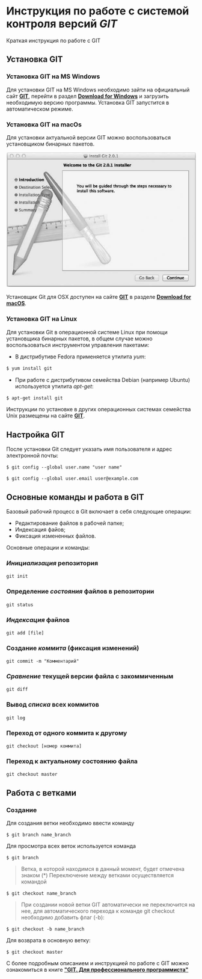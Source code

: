 # Инструкция по работе с системой контроля версий ***GIT***

Краткая инструкция по работе с GIT

Установка GIT
-------------

### Установка GIT на MS Windows
Для установки GIT на MS Windows необходимо зайти на официальный сайт 
[**GIT**](https://git-scm.com/ "Сайт GIT"), перейти в раздел [**Download for Windows**](https://git-scm.com/download/win/ "Установка GIT для Windows") и загрузить необходимую версию программы. Установка GIT запустится в автоматическом режиме.

### Установка GIT на macOs

Для установки актуальной версии GIT можно воспользоваться установщиком
бинарных пакетов.

![Установщик бинарных пакетов macOs](/Install-Git.png) 

Установщик Git для OSX доступен на сайте [**GIT**](https://git-scm.com/ "Сайт GIT") в разделе [**Download for macOS**](https://git-scm.com/download/win/ "Установка GIT для macOs").

### Установка GIT на Linux

Для установки Git в операционной системе Linux при помощи установщика бинарных пакетов, в общем случае можно воспользоваться инструментом
управления пакетами:
 * В дистрибутиве Fedora применяется утилита *yum*:
```sh
$ yum install git 
```

* При работе с дистрибутивом семейства Debian (например Ubuntu) используется утилита *apt-get*:
``` sh
$ apt-get install git
```
Инструкции по установке в других операционных системах семейства Unix размещены на сайте [**GIT**](https://git-scm.com/ "Сайт GIT").

## Настройка GIT

После установки Git следует указать имя пользователя и адрес электронной почты:
```
$ git config --global user.name "user name"
```
```
$ git config --global user.email user@example.com
```

## Основные команды и работа в GIT

Базовый рабочий процесс в Git включает в себя следующие операции:
* Редактирование файлов в рабочей папке;
* Индексация файов;
* Фиксация измененных файлов.

Основные операции и команды:

### ***Инициализация*** репозитория
``` 
git init
```
### Определение *состояния* файлов в репозитории 
``` 
git status
```
### ***Индексация*** файлов
``` 
git add [file]
```
### Создание ***коммита*** (фиксация изменений)
``` 
git commit -m "Комментарий"
```
### ***Сравнение*** текущей версии файла с закоммиченным
``` 
git diff
```
### Вывод ***списка*** всех коммитов
``` 
git log
```
### Переход от одного коммита к другому
``` 
git checkout [номер коммита]
```
### Переход к актуальному состоянию файла
``` 
git checkout master
```

## Работа с ветками

### Создание

Для создания ветки необходимо ввести команду
```
$ git branch name_branch
```
Для просмотра всех веток используется команда
```
$ git branch
```
>Ветка, в которой находимся в данный момент, будет отмечена знаком (*)
Переключение между ветками осуществляется командой
```
$ git checkout name_branch
```
>При создании новой ветки GIT автоматически не переключится на нее, для автоматического перехода к команде git checkout необходимо добавить флаг (-b):
```
$ git checkout -b name_branch
```
Для возврата в основную ветку:
```
$ git checkout master
```

С более подробным описанием и инструкцией по работе с GIT можно ознакомиться в книге [**"GIT. Для профессионального программиста"**](https://gbcdn.mrgcdn.ru/uploads/asset/4245110/attachment/d4eb8c232f8f2bdf4e42ba7cb49e0c50.pdf/ "GIT. Для профессионального программиста")